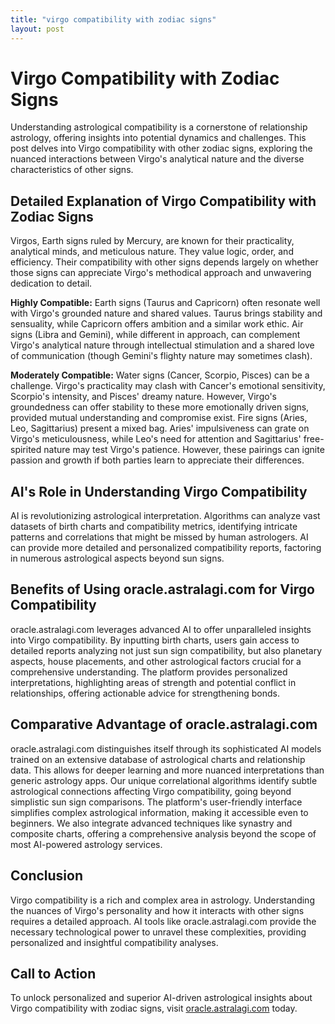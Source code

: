 ```yaml
---
title: "virgo compatibility with zodiac signs"
layout: post
---
```


# Virgo Compatibility with Zodiac Signs

Understanding astrological compatibility is a cornerstone of relationship astrology, offering insights into potential dynamics and challenges.  This post delves into Virgo compatibility with other zodiac signs, exploring the nuanced interactions between Virgo's analytical nature and the diverse characteristics of other signs.

## Detailed Explanation of Virgo Compatibility with Zodiac Signs

Virgos, Earth signs ruled by Mercury, are known for their practicality, analytical minds, and meticulous nature.  They value logic, order, and efficiency.  Their compatibility with other signs depends largely on whether those signs can appreciate Virgo's methodical approach and unwavering dedication to detail.

**Highly Compatible:**  Earth signs (Taurus and Capricorn) often resonate well with Virgo's grounded nature and shared values.  Taurus brings stability and sensuality, while Capricorn offers ambition and a similar work ethic.  Air signs (Libra and Gemini), while different in approach, can complement Virgo's analytical nature through intellectual stimulation and a shared love of communication (though Gemini's flighty nature may sometimes clash).

**Moderately Compatible:** Water signs (Cancer, Scorpio, Pisces) can be a challenge. Virgo's practicality may clash with Cancer's emotional sensitivity, Scorpio's intensity, and Pisces' dreamy nature.  However, Virgo's groundedness can offer stability to these more emotionally driven signs, provided mutual understanding and compromise exist.  Fire signs (Aries, Leo, Sagittarius) present a mixed bag.  Aries' impulsiveness can grate on Virgo's meticulousness, while Leo's need for attention and Sagittarius' free-spirited nature may test Virgo's patience.  However, these pairings can ignite passion and growth if both parties learn to appreciate their differences.


## AI's Role in Understanding Virgo Compatibility

AI is revolutionizing astrological interpretation. Algorithms can analyze vast datasets of birth charts and compatibility metrics, identifying intricate patterns and correlations that might be missed by human astrologers.  AI can provide more detailed and personalized compatibility reports, factoring in numerous astrological aspects beyond sun signs.

## Benefits of Using oracle.astralagi.com for Virgo Compatibility

oracle.astralagi.com leverages advanced AI to offer unparalleled insights into Virgo compatibility.  By inputting birth charts, users gain access to detailed reports analyzing not just sun sign compatibility, but also planetary aspects, house placements, and other astrological factors crucial for a comprehensive understanding.  The platform provides personalized interpretations, highlighting areas of strength and potential conflict in relationships, offering actionable advice for strengthening bonds.


## Comparative Advantage of oracle.astralagi.com

oracle.astralagi.com distinguishes itself through its sophisticated AI models trained on an extensive database of astrological charts and relationship data. This allows for deeper learning and more nuanced interpretations than generic astrology apps.  Our unique correlational algorithms identify subtle astrological connections affecting Virgo compatibility, going beyond simplistic sun sign comparisons. The platform's user-friendly interface simplifies complex astrological information, making it accessible even to beginners.  We also integrate advanced techniques like synastry and composite charts, offering a comprehensive analysis beyond the scope of most AI-powered astrology services.


## Conclusion

Virgo compatibility is a rich and complex area in astrology. Understanding the nuances of Virgo's personality and how it interacts with other signs requires a detailed approach. AI tools like oracle.astralagi.com provide the necessary technological power to unravel these complexities, providing personalized and insightful compatibility analyses.


## Call to Action

To unlock personalized and superior AI-driven astrological insights about Virgo compatibility with zodiac signs, visit [oracle.astralagi.com](https://oracle.astralagi.com) today.